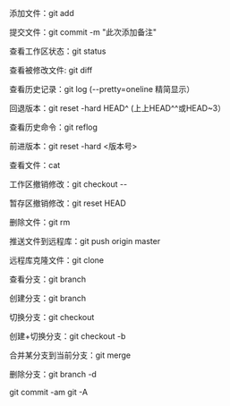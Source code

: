 添加文件：git add <name>

提交文件：git commit -m "此次添加备注"

查看工作区状态：git status

查看被修改文件: git diff

查看历史记录：git log (--pretty=oneline 精简显示）

回退版本：git reset -hard HEAD^ (上上HEAD^^或HEAD~3）

查看历史命令：git reflog

前进版本：git reset -hard <版本号>

查看文件：cat <name>

工作区撤销修改：git checkout -- <name>

暂存区撤销修改：git reset HEAD <name>

删除文件：git rm <name>

推送文件到远程库：git push origin master

远程库克隆文件：git clone <name>

查看分支：git branch

创建分支：git branch <name>

切换分支：git checkout <name>

创建+切换分支：git checkout -b <name>

合并某分支到当前分支：git merge <name>

删除分支：git branch -d <name>

git commit -am
git -A